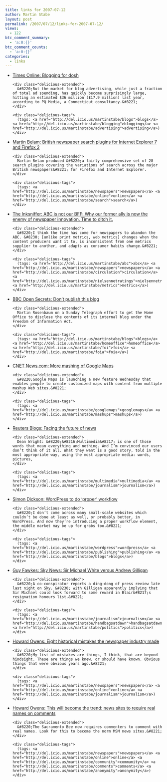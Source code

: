 ```yaml
---
title: links for 2007-07-12
author: Martin Stabe
layout: post
permalink: /2007/07/12/links-for-2007-07-12/
views:
  - 122
btc_comment_summary:
  - 'a:0:{}'
btc_comment_counts:
  - 'a:0:{}'
categories:
  - links
---
```

<ul class="delicious">
  <li>
    <div class="delicious-link">
      <a href="http://technology.timesonline.co.uk/tol/news/tech_and_web/the_web/article2054743.ece">Times Online: Blogging for dosh</a>
    </div>
    
    <div class="delicious-extended">
      &#8220;But the market for blog advertising, while just a fraction of total ad spending, has quickly become surprisingly large, hitting an estimated $36 million (£17.9 million) last year, according to PQ Media, a Connecticut consultancy.&#8221;
    </div>
    
    <div class="delicious-tags">
      (tags: <a href="http://del.icio.us/martinstabe/blogs">blogs</a> <a href="http://del.icio.us/martinstabe/blogging">blogging</a> <a href="http://del.icio.us/martinstabe/advertising">advertising</a>)
    </div>
  </li>
  
  <li>
    <div class="delicious-link">
      <a href="http://www.currybet.net/cbet_blog/2007/07/british_newspaper_search_plugins.php">Martin Belam: British newspaper search plugins for Internet Explorer 7 and Firefox 2</a>
    </div>
    
    <div class="delicious-extended">
      Martin Belam produced &#8220;a fairly comprehensive set of 28 search plugins covering the variations of search across the major British newspapers&#8221; for Firefox and Internet Explorer.
    </div>
    
    <div class="delicious-tags">
      (tags: <a href="http://del.icio.us/martinstabe/newspapers">newspapers</a> <a href="http://del.icio.us/martinstabe/online">online</a> <a href="http://del.icio.us/martinstabe/search">search</a>)
    </div>
  </li>
  
  <li>
    <div class="delicious-link">
      <a href="http://blog.inksniffer.com/2007/07/10/abandon-abc-newspapers.aspx">The Inksniffer: ABC is not our BFF: Why our former ally is now the enemy of newspaper innovation. Time to ditch it.</a>
    </div>
    
    <div class="delicious-extended">
      &#8220;I think the time has come for newspapers to abandon the ABC. &#8230; [unlike print metrics, web metrics] changes when the content producers want it to, is inconsistent from one metrics supplier to another, and adapts as consumer habits change.&#8221;
    </div>
    
    <div class="delicious-tags">
      (tags: <a href="http://del.icio.us/martinstabe/abc">abc</a> <a href="http://del.icio.us/martinstabe/newspapers">newspapers</a> <a href="http://del.icio.us/martinstabe/circulation">circulation</a> <a href="http://del.icio.us/martinstabe/nielsennetratings">nielsennetratings</a> <a href="http://del.icio.us/martinstabe/metrics">metrics</a>)
    </div>
  </li>
  
  <li>
    <div class="delicious-link">
      <a href="http://www.bbc.co.uk/blogs/opensecrets/2007/07/dont_publish_this_blog.html">BBC Open Secrets: Don&#8217;t publish this blog</a>
    </div>
    
    <div class="delicious-extended">
      Martin Rosenbaum on a Sunday Telegraph effort to get the Home Office to disclose the contents of its internal blog under the Freedom of Information Act.
    </div>
    
    <div class="delicious-tags">
      (tags: <a href="http://del.icio.us/martinstabe/blogs">blogs</a> <a href="http://del.icio.us/martinstabe/homeoffice">homeoffice</a> <a href="http://del.icio.us/martinstabe/foi">foi</a> <a href="http://del.icio.us/martinstabe/foia">foia</a>)
    </div>
  </li>
  
  <li>
    <div class="delicious-link">
      <a href="http://news.com.com/8301-10784_3-9742147-7.html?part=rss&#038;subj=news&#038;tag=2547-1023_3-0-5">CNET News.com: More mashing of Google Maps</a>
    </div>
    
    <div class="delicious-extended">
      &#8220;Google Maps is launching a new feature Wednesday that enables people to create customized maps with content from multiple mashup Web sites.&#8221;
    </div>
    
    <div class="delicious-tags">
      (tags: <a href="http://del.icio.us/martinstabe/googlemaps">googlemaps</a> <a href="http://del.icio.us/martinstabe/mashups">mashups</a>)
    </div>
  </li>
  
  <li>
    <div class="delicious-link">
      <a href="http://blogs.reuters.com/2007/07/11/facing-the-future-of-news/">Reuters Blogs: Facing the future of news</a>
    </div>
    
    <div class="delicious-extended">
      Dean Wright: &#8220;&#8216;Multimedia&#8217; is one of those words that mean everything and nothing. And I’m convinced our users don’t think of it all. What they want is a good story, told in the most appropriate way, using the most appropriate media: words, pictures,
    </div>
    
    <div class="delicious-tags">
      (tags: <a href="http://del.icio.us/martinstabe/multimedia">multimedia</a> <a href="http://del.icio.us/martinstabe/journalism">journalism</a>)
    </div>
  </li>
  
  <li>
    <div class="delicious-link">
      <a href="http://simondickson.wordpress.com/2007/07/11/wordpress-to-do-proper-workflow/">Simon Dickson: WordPress to do ‘proper’ workflow</a>
    </div>
    
    <div class="delicious-extended">
      &#8220;I don’t come across many small-scale websites which couldn’t be done at least as well, or probably better, in WordPress. And now they’re introducing a proper workflow element, the middle market may be up for grabs too.&#8221;
    </div>
    
    <div class="delicious-tags">
      (tags: <a href="http://del.icio.us/martinstabe/wordpress">wordpress</a> <a href="http://del.icio.us/martinstabe/publishing">publishing</a> <a href="http://del.icio.us/martinstabe/blogs">blogs</a>)
    </div>
  </li>
  
  <li>
    <div class="delicious-link">
      <a href="http://www.order-order.com/2007/07/sky-news-sir-michael-white-versus.html">Guy Fawkes: Sky News: Sir Michael White versus Andrew Gilligan</a>
    </div>
    
    <div class="delicious-extended">
      &#8220;A co-conspirator reports a ding-dong of press review late last night on Sky. &#8230; with Gilligan apparently implying that Sir Michael could look forward to some reward in Blair&#8217;s resignation honours list.&#8221;
    </div>
    
    <div class="delicious-tags">
      (tags: <a href="http://del.icio.us/martinstabe/journalism">journalism</a> <a href="http://del.icio.us/martinstabe/handbagsatdawn">handbagsatdawn</a> <a href="http://del.icio.us/martinstabe/politics">politics</a>)
    </div>
  </li>
  
  <li>
    <div class="delicious-link">
      <a href="http://www.howardowens.com/2007/eight-historical-mistakes-the-newspaper-industry-made/">Howard Owens: Eight historical mistakes the newspaper industry made</a>
    </div>
    
    <div class="delicious-extended">
      &#8220;My list of mistakes are things, I think, that are beyond hindsight. These are things we knew, or should have known. Obvious things that were obvious years ago.&#8221;
    </div>
    
    <div class="delicious-tags">
      (tags: <a href="http://del.icio.us/martinstabe/newspapers">newspapers</a> <a href="http://del.icio.us/martinstabe/online">online</a> <a href="http://del.icio.us/martinstabe/journalism">journalism</a>)
    </div>
  </li>
  
  <li>
    <div class="delicious-link">
      <a href="http://www.howardowens.com/2007/this-will-become-the-trend-news-sites-to-require-real-names-on-comments/">Howard Owens: This will become the trend: news sites to require real names on comments</a>
    </div>
    
    <div class="delicious-extended">
      &#8220;The Sacramento Bee now requires commenters to comment with real names. Look for this to become the norm MSM news sites.&#8221;
    </div>
    
    <div class="delicious-tags">
      (tags: <a href="http://del.icio.us/martinstabe/newspapers">newspapers</a> <a href="http://del.icio.us/martinstabe/online">online</a> <a href="http://del.icio.us/martinstabe/community">community</a> <a href="http://del.icio.us/martinstabe/comments">comments</a> <a href="http://del.icio.us/martinstabe/anonymity">anonymity</a>)
    </div>
  </li>
</ul>
